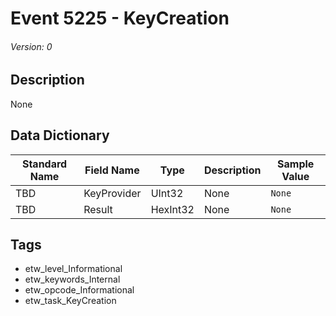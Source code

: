 # Event 5225 - KeyCreation
###### Version: 0

## Description
None

## Data Dictionary
|Standard Name|Field Name|Type|Description|Sample Value|
|---|---|---|---|---|
|TBD|KeyProvider|UInt32|None|`None`|
|TBD|Result|HexInt32|None|`None`|

## Tags
* etw_level_Informational
* etw_keywords_Internal
* etw_opcode_Informational
* etw_task_KeyCreation